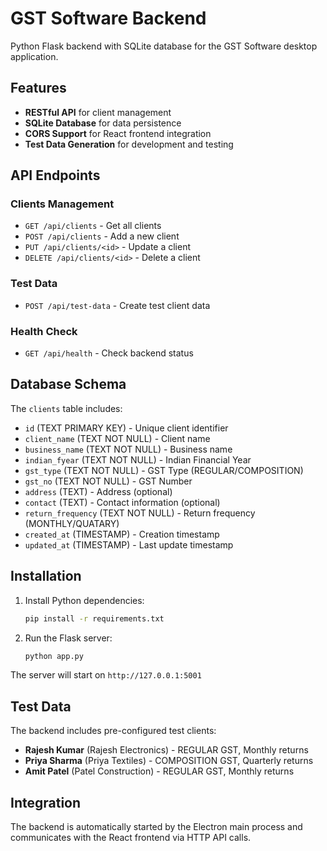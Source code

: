 # GST Software Backend

Python Flask backend with SQLite database for the GST Software desktop application.

## Features

- **RESTful API** for client management
- **SQLite Database** for data persistence
- **CORS Support** for React frontend integration
- **Test Data Generation** for development and testing

## API Endpoints

### Clients Management
- `GET /api/clients` - Get all clients
- `POST /api/clients` - Add a new client
- `PUT /api/clients/<id>` - Update a client
- `DELETE /api/clients/<id>` - Delete a client

### Test Data
- `POST /api/test-data` - Create test client data

### Health Check
- `GET /api/health` - Check backend status

## Database Schema

The `clients` table includes:
- `id` (TEXT PRIMARY KEY) - Unique client identifier
- `client_name` (TEXT NOT NULL) - Client name
- `business_name` (TEXT NOT NULL) - Business name
- `indian_fyear` (TEXT NOT NULL) - Indian Financial Year
- `gst_type` (TEXT NOT NULL) - GST Type (REGULAR/COMPOSITION)
- `gst_no` (TEXT NOT NULL) - GST Number
- `address` (TEXT) - Address (optional)
- `contact` (TEXT) - Contact information (optional)
- `return_frequency` (TEXT NOT NULL) - Return frequency (MONTHLY/QUATARY)
- `created_at` (TIMESTAMP) - Creation timestamp
- `updated_at` (TIMESTAMP) - Last update timestamp

## Installation

1. Install Python dependencies:
   ```bash
   pip install -r requirements.txt
   ```

2. Run the Flask server:
   ```bash
   python app.py
   ```

The server will start on `http://127.0.0.1:5001`

## Test Data

The backend includes pre-configured test clients:
- **Rajesh Kumar** (Rajesh Electronics) - REGULAR GST, Monthly returns
- **Priya Sharma** (Priya Textiles) - COMPOSITION GST, Quarterly returns  
- **Amit Patel** (Patel Construction) - REGULAR GST, Monthly returns

## Integration

The backend is automatically started by the Electron main process and communicates with the React frontend via HTTP API calls.
